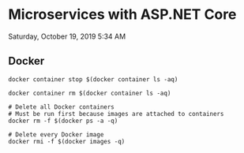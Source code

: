 ﻿# Microservices with ASP.NET Core

Saturday, October 19, 2019
5:34 AM

## Docker

```Console
docker container stop $(docker container ls -aq)

docker container rm $(docker container ls -aq)

# Delete all Docker containers
# Must be run first because images are attached to containers
docker rm -f $(docker ps -a -q)

# Delete every Docker image
docker rmi -f $(docker images -q)
```
